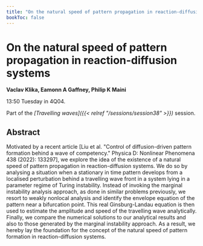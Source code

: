 ```yaml
---
title: "On the natural speed of pattern propagation in reaction-diffusion systems"
bookToc: false
---
```


# On the natural speed of pattern propagation in reaction-diffusion systems

**Vaclav Klika, Eamonn A Gaffney, Philip K Maini**

13:50 Tuesday in 4Q04.

Part of the *[Travelling waves]({{< relref "/sessions/session38" >}})* session.

## Abstract

Motivated by a recent article [Liu et al. "Control of diffusion-driven pattern formation behind a wave of competency." Physica D: Nonlinear Phenomena 438 (2022): 133297], we explore the idea of the existence of a natural speed of pattern propagation in reaction-diffusion systems.
We do so by analysing a situation when a stationary in time pattern develops from a localised perturbation behind a travelling wave front in a system lying in a parameter regime of Turing instability.
Instead of invoking the marginal instability analysis approach, as done in similar problems previously, we resort to weakly nonlocal analysis and identify the envelope equation of the pattern near a bifurcation point. This real Ginsburg-Landau equation is then used to estimate the amplitude and speed of the travelling wave analytically. Finally, we compare the numerical solutions to our analytical results and also to those generated by the marginal instability approach. As a result, we hereby lay the foundation for the concept of the natural speed of pattern formation in reaction-diffusion systems.


